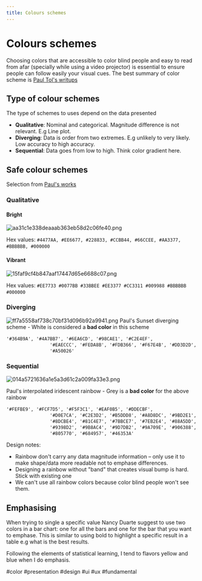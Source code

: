 ```yaml
---
title: Colours schemes
---
```


# Colours schemes

Choosing colors that are accessible to color blind people and easy to read from afar (specially while using a video projector) is essential to ensure people can follow easily your visual cues. The best summary of color scheme is [Paul Tol's writups](https://personal.sron.nl/~pault/#qualitativescheme) 

## Type of colour schemes

The type of schemes to uses depend on the data presented

- **Qualitative**: Nominal and categorical. Magnitude difference is not relevant. E.g Line plot. 
- **Diverging**: Data is order from two extremes. E.g unlikely to very likely. Low accuracy to high accuracy. 
- **Sequential**: Data goes from low to high. Think color gradient here.

## Safe colour schemes

Selection from [Paul's works](https://personal.sron.nl/~pault/#qualitativescheme)

### Qualitative


#### Bright

![aa31c1e338deaaab363eb58d2c06fe40.png](..\..\images\aa31c1e338deaaab363eb58d2c06fe40.png)

Hex values: `#4477AA, #EE6677, #228833, #CCBB44, #66CCEE, #AA3377, #BBBBBB, #000000`


#### Vibrant

![15faf9cf4b847aaf17447d65e6688c07.png](..\..\images\15faf9cf4b847aaf17447d65e6688c07.png)

Hex values: `#EE7733 #0077BB #33BBEE #EE3377 #CC3311 #009988 #BBBBBB #000000`



### Diverging


![ff7a5558af738c70bf31d096b92a9941.png](..\..\images\ff7a5558af738c70bf31d096b92a9941.png)
Paul's Sunset diverging scheme  - White is considered a **bad color** in this scheme
```
'#364B9A', '#4A7BB7', '#6EA6CD', '#98CAE1', '#C2E4EF',
                '#EAECCC', '#FEDA8B', '#FDB366', '#F67E4B', '#DD3D2D',
                '#A50026'
```


### Sequential

![014a5721636a1e5a3d61c2a009fa33e3.png](..\..\images\014a5721636a1e5a3d61c2a009fa33e3.png)

Paul's interpolated iridescent rainbow - Grey is a  **bad color** for the above rainbow

```
'#FEFBE9', '#FCF7D5', '#F5F3C1', '#EAF0B5', '#DDECBF',
                '#D0E7CA', '#C2E3D2', '#B5DDD8', '#A8D8DC', '#9BD2E1',
                '#8DCBE4', '#81C4E7', '#7BBCE7', '#7EB2E4', '#88A5DD',
                '#9398D2', '#9B8AC4', '#9D7DB2', '#9A709E', '#906388',
                '#805770', '#684957', '#46353A'
```


Design notes:

- Rainbow don't carry any data magnitude information – only use it to make shape/data more readable not to emphase differences.
- Designing a rainbow without "band" that creates visual bump is hard. Stick with existing one
- We can't use all rainbow colors because color blind people won't see them.


## Emphasising

When trying to single a specific value Nancy Duarte suggest to use two colors in a bar chart: one for all the bars and one for the bar that you want to emphase.
This is similar to using bold to highlight a specific result in a table e.g what is the best results.

Following the elements of statistical learning, I tend to flavors yellow and blue when I do emphasis.

#color #presentation #design #ui #ux #fundamental